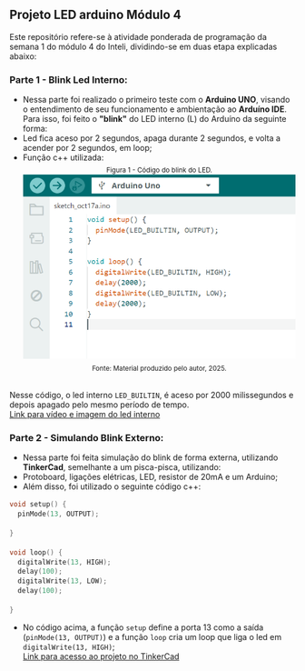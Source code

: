 ## Projeto LED arduino Módulo 4
Este repositório refere-se à atividade ponderada de programação da semana 1 do módulo 4 do Inteli, dividindo-se em duas etapa explicadas abaixo:<br>
### Parte 1 - Blink Led Interno:
- Nessa parte foi realizado o primeiro teste com o **Arduino UNO**, visando o entendimento de seu funcionamento e ambientação ao **Arduíno IDE**. Para isso, foi feito o **"blink"** do LED interno (L) do Arduíno da seguinte forma:
- Led fica aceso por 2 segundos, apaga durante 2 segundos, e volta a acender por 2 segundos, em loop;
- Função c++ utilizada:
  <div align="center"><sub>Figura 1 - Código do blink do LED.</sub><br>
    <img src="arduino_codigo.png"><br>
  <sub>Fonte: Material produzido pelo autor, 2025.</sub></div><br>
Nesse código, o led interno `LED_BUILTIN`, é aceso por 2000 milissegundos e depois apagado pelo mesmo período de tempo.<br>
[Link para vídeo e imagem do led interno](https://drive.google.com/drive/folders/1OSJjzZLS8G4sfNer3dqisELsRD68Yjb2?usp=sharing)

### Parte 2 - Simulando Blink Externo:
- Nessa parte foi feita simulação do blink de forma externa, utilizando **TinkerCad**, semelhante a um pisca-pisca, utilizando:
- Protoboard, ligações elétricas, LED, resistor de 20mA e um Arduino;
- Além disso, foi utilizado o seguinte código c++:
```` cpp
void setup() {
  pinMode(13, OUTPUT);

}

void loop() {
  digitalWrite(13, HIGH);
  delay(100);
  digitalWrite(13, LOW);
  delay(100);

}
````

- No código acima, a função `setup` define a porta 13 como a saída (`pinMode(13, OUTPUT)`) e a função `loop` cria um loop que liga o led em `digitalWrite(13, HIGH)`;<br>
[Link para acesso ao projeto no TinkerCad](https://www.tinkercad.com/things/3iInqdllUyL/editel?returnTo=%2Fdashboard%2Fdesigns%2F3d&sharecode=Z5vHRsXItAIUyLFL8H6Gg880Zd7o0o54w3n9KR1cjro)
